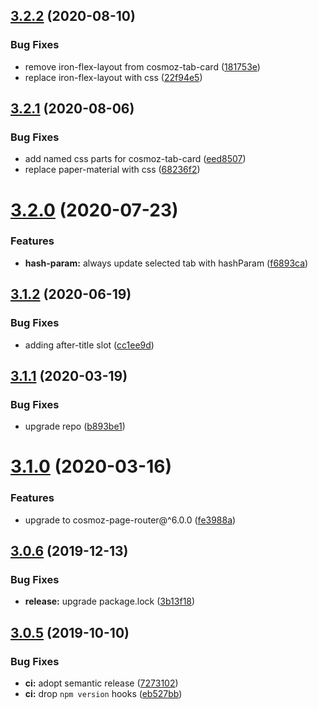 ## [3.2.2](https://github.com/neovici/cosmoz-tabs/compare/v3.2.1...v3.2.2) (2020-08-10)


### Bug Fixes

* remove iron-flex-layout from cosmoz-tab-card ([181753e](https://github.com/neovici/cosmoz-tabs/commit/181753e5490b09709ab722763e70b91b4c006205))
* replace iron-flex-layout with css ([22f94e5](https://github.com/neovici/cosmoz-tabs/commit/22f94e54b6f1c96e2a7acd3cfaa93602c61c411e))

## [3.2.1](https://github.com/neovici/cosmoz-tabs/compare/v3.2.0...v3.2.1) (2020-08-06)


### Bug Fixes

* add named css parts for cosmoz-tab-card ([eed8507](https://github.com/neovici/cosmoz-tabs/commit/eed85072728cc3b15105e101385db77c9ac45177))
* replace paper-material with css ([68236f2](https://github.com/neovici/cosmoz-tabs/commit/68236f296cf06721fe331e38a5f33046e93c962e))

# [3.2.0](https://github.com/neovici/cosmoz-tabs/compare/v3.1.2...v3.2.0) (2020-07-23)


### Features

* **hash-param:** always update selected tab with hashParam ([f6893ca](https://github.com/neovici/cosmoz-tabs/commit/f6893ca7d46c9dbc5d38b63f91746a24fbe8159a))

## [3.1.2](https://github.com/neovici/cosmoz-tabs/compare/v3.1.1...v3.1.2) (2020-06-19)


### Bug Fixes

* adding after-title slot ([cc1ee9d](https://github.com/neovici/cosmoz-tabs/commit/cc1ee9d9fe5f631161c4a970c639815f1364ed5d))

## [3.1.1](https://github.com/neovici/cosmoz-tabs/compare/v3.1.0...v3.1.1) (2020-03-19)


### Bug Fixes

* upgrade repo ([b893be1](https://github.com/neovici/cosmoz-tabs/commit/b893be1ee009345ee1aaaec6e164adb075aaff86))

# [3.1.0](https://github.com/neovici/cosmoz-tabs/compare/v3.0.6...v3.1.0) (2020-03-16)


### Features

* upgrade to cosmoz-page-router@^6.0.0 ([fe3988a](https://github.com/neovici/cosmoz-tabs/commit/fe3988a))

## [3.0.6](https://github.com/neovici/cosmoz-tabs/compare/v3.0.5...v3.0.6) (2019-12-13)


### Bug Fixes

* **release:** upgrade package.lock ([3b13f18](https://github.com/neovici/cosmoz-tabs/commit/3b13f18))

## [3.0.5](https://github.com/neovici/cosmoz-tabs/compare/v3.0.4...v3.0.5) (2019-10-10)


### Bug Fixes

* **ci:** adopt semantic release ([7273102](https://github.com/neovici/cosmoz-tabs/commit/7273102))
* **ci:** drop `npm version` hooks ([eb527bb](https://github.com/neovici/cosmoz-tabs/commit/eb527bb))
